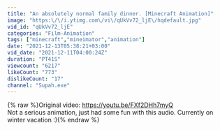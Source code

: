 ```yaml
---
title: "An absolutely normal family dinner. [Minecraft Animation]"
image: "https:\/\/i.ytimg.com\/vi\/qUkVv72_ljE\/hqdefault.jpg"
vid_id: "qUkVv72_ljE"
categories: "Film-Animation"
tags: ["minecraft","mineimator","animation"]
date: "2021-12-13T05:38:21+03:00"
vid_date: "2021-12-11T04:00:24Z"
duration: "PT41S"
viewcount: "6217"
likeCount: "773"
dislikeCount: "17"
channel: "Supah.exe"
---
```

{% raw %}Original video: <a rel="nofollow" target="blank" href="https://youtu.be/FXf2DHh7myQ">https://youtu.be/FXf2DHh7myQ</a><br />Not a serious animation, just had some fun with this audio. Currently on winter vacation :){% endraw %}
